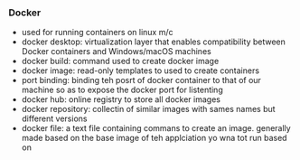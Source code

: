 ### Docker
- used for running containers on linux m/c
- docker desktop: virtualization layer that enables compatibility between Docker containers and Windows/macOS machines
- docker build: command used to create docker image
- docker image: read-only templates to used to create containers
- port binding: binding teh posrt of docker container to that of our machine so as to expose the docker port for listenting
- docker hub: online registry to store all docker images
- docker repository: collectin of similar images with sames names but different versions 
- docker file: a text file containing commans to create an image. generally made based on the base image of teh applciation yo wna tot run based on 